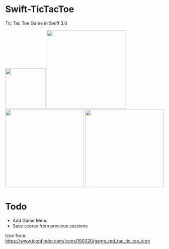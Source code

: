 # Swift-TicTacToe
Tic Tac Toe Game in Swift 3.0

<img src="https://cdn3.iconfinder.com/data/icons/brain-games/128/Tic-Tac-Toe-Game-red.png" width="128"> 

<img src="https://raw.githubusercontent.com/llahiru/Swift-TicTacToe/master/screens/screen01.png" width="250"> 
<img src="https://raw.githubusercontent.com/llahiru/Swift-TicTacToe/master/screens/screen02.png" width="250">
<img src="https://raw.githubusercontent.com/llahiru/Swift-TicTacToe/master/screens/screen03.png" width="250">

# Todo
* Add Game Menu
* Save scores from previous sessions

Icon from:
https://www.iconfinder.com/icons/190320/game_red_tac_tic_toe_icon
